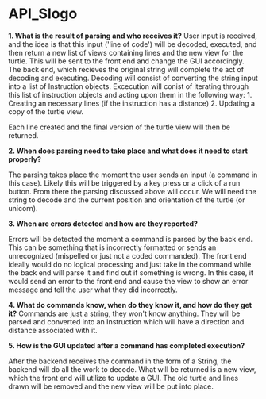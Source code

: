 # API_Slogo

__1. What is the result of parsing and who receives it?__
    User input is received, and the idea is that this input ('line of code') will be decoded, executed, and then return a new list of views containing lines and the new view for the turtle. This will be sent to the front end and change the GUI accordingly. 
    The back end, which recieves the original string will complete the act of decoding and executing. Decoding will consist of converting the string input into a list of Instruction objects. Excecution will conist of iterating through this list of instruction objects and acting upon them in the following way: 
        1. Creating an necessary lines (if the instruction has a distance)
        2. Updating a copy of the turtle view.

Each line created and the final version of the turtle view will then be returned. 
   
__2. When does parsing need to take place and what does it need to start properly?__

The parsing takes place the moment the user sends an input (a command in this case). Likely this will be triggered by a key press or a click of a run button. From there the parsing discussed above will occur. We will need the string to decode and the current position and orientation of the turtle (or unicorn).

__3. When are errors detected and how are they reported?__

Errors will be detected the moment a command is parsed by the back end. This can be something that is incorrectly formatted or sends an unrecognized (mispelled or just not a coded commanded). The front end ideally would do no logical processing and just take in the command while the back end will parse it and find out if something is wrong. In this case, it would send an error to the front end and cause the view to show an error message and tell the user what they did incorrectly.

__4. What do commands know, when do they know it, and how do they get it?__
Commands are just a string, they won't know anything. They will be parsed and converted into an Instruction which will have a direction and distance associated with it. 

__5. How is the GUI updated after a command has completed execution?__

After the backend receives the command in the form of a String, the backend will do all the work to decode. What will be returned is a new view, which the front end will utilize to update a GUI. The old turtle and lines drawn will be removed and the new view will be put into place.
